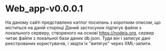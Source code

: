 # Web_app-v0.0.0.1

На даному сайті представлено катлог посилань з коротким описом, що міститься на даній сторінці
Даний застосунок підтягує файли з локального серверу, створеного на основі https://nodejs.org, 
сервер читає файли з локальної бази даних db.json. Туди він і записує дані реєстрованих користувачів, і звідти їх "витягує" через XML-запити.
